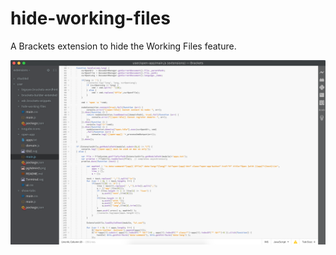 # hide-working-files

A Brackets extension to hide the Working Files feature.

![alt tag](https://raw.githubusercontent.com/Fraser-Greenlee/hide-working-files/master/screen.png)
